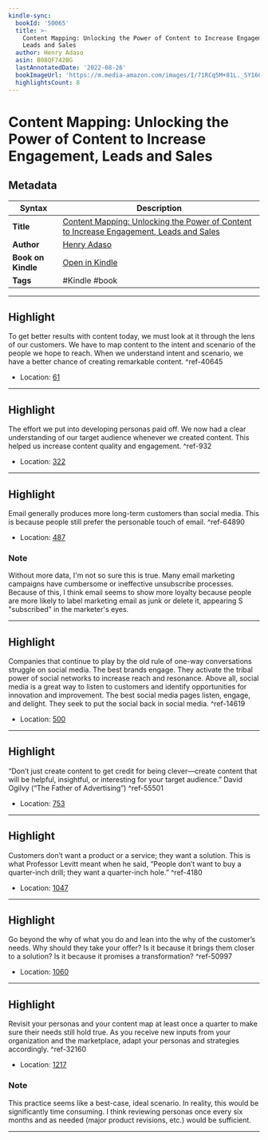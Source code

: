 ```yaml
---
kindle-sync:
  bookId: '50065'
  title: >-
    Content Mapping: Unlocking the Power of Content to Increase Engagement,
    Leads and Sales
  author: Henry Adaso
  asin: B08QF742BG
  lastAnnotatedDate: '2022-08-26'
  bookImageUrl: 'https://m.media-amazon.com/images/I/71RCq5M+81L._SY160.jpg'
  highlightsCount: 8
---
```

# Content Mapping: Unlocking the Power of Content to Increase Engagement, Leads and Sales

## Metadata

| Syntax | Description |
| ---------- | ---------- |
| **Title** | [Content Mapping: Unlocking the Power of Content to Increase Engagement, Leads and Sales](https://www.amazon.com/dp/B08QF742BG) |
| **Author** | [Henry Adaso](https://www.amazon.com/Henry-Adaso/e/B08RCYMZLQ/ref=dp_byline_cont_ebooks_1) |
| **Book on Kindle** | <a href="kindle://book?action=open&asin=B08QF742BG" target="_blank">Open in Kindle</a> |
| **Tags** | #Kindle #book |

---

## Highlight

To get better results with content today, we must look at it through the lens of our customers. We have to map content to the intent and scenario of the people we hope to reach. When we understand intent and scenario, we have a better chance of creating remarkable content. ^ref-40645

- Location: [61](kindle://book?action=open&asin=B08QF742BG&location=61)

---
## Highlight

The effort we put into developing personas paid off. We now had a clear understanding of our target audience whenever we created content. This helped us increase content quality and engagement. ^ref-932

- Location: [322](kindle://book?action=open&asin=B08QF742BG&location=322)

---
## Highlight

Email generally produces more long-term customers than social media. This is because people still prefer the personable touch of email. ^ref-64890

- Location: [487](kindle://book?action=open&asin=B08QF742BG&location=487)

### Note
Without more data, I'm not so sure this is true. Many email marketing campaigns have cumbersome or ineffective unsubscribe processes. Because of this, I think email seems to show more loyalty because people are more likely to label marketing email as junk or delete it, appearing S "subscribed" in the marketer's eyes.

---
## Highlight

Companies that continue to play by the old rule of one-way conversations struggle on social media. The best brands engage. They activate the tribal power of social networks to increase reach and resonance. Above all, social media is a great way to listen to customers and identify opportunities for innovation and improvement. The best social media pages listen, engage, and delight. They seek to put the social back in social media. ^ref-14619

- Location: [500](kindle://book?action=open&asin=B08QF742BG&location=500)

---
## Highlight

“Don’t just create content to get credit for being clever—create content that will be helpful, insightful, or interesting for your target audience.” David Ogilvy (“The Father of Advertising”) ^ref-55501

- Location: [753](kindle://book?action=open&asin=B08QF742BG&location=753)

---
## Highlight

Customers don’t want a product or a service; they want a solution. This is what Professor Levitt meant when he said, “People don’t want to buy a quarter-inch drill; they want a quarter-inch hole.” ^ref-4180

- Location: [1047](kindle://book?action=open&asin=B08QF742BG&location=1047)

---
## Highlight

Go beyond the why of what you do and lean into the why of the customer’s needs. Why should they take your offer? Is it because it brings them closer to a solution? Is it because it promises a transformation? ^ref-50997

- Location: [1060](kindle://book?action=open&asin=B08QF742BG&location=1060)

---
## Highlight

Revisit your personas and your content map at least once a quarter to make sure their needs still hold true. As you receive new inputs from your organization and the marketplace, adapt your personas and strategies accordingly. ^ref-32160

- Location: [1217](kindle://book?action=open&asin=B08QF742BG&location=1217)

### Note
This practice seems like a best-case, ideal scenario. In reality, this would be significantly time consuming. I think reviewing personas once every six months and as needed (major product revisions, etc.) would be sufficient.

---
